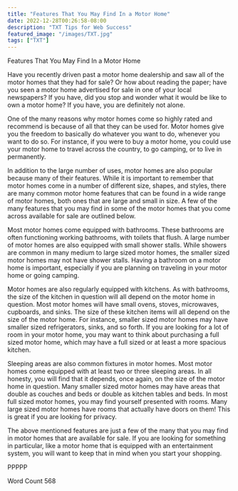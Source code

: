 ```yaml
---
title: "Features That You May Find In a Motor Home"
date: 2022-12-28T00:26:58-08:00
description: "TXT Tips for Web Success"
featured_image: "/images/TXT.jpg"
tags: ["TXT"]
---
```


Features That You May Find In a Motor Home

Have you recently driven past a motor home dealership and saw all of the motor homes that they had for sale?  Or how about reading the paper; have you seen a motor home advertised for sale in one of your local newspapers?  If you have, did you stop and wonder what it would be like to own a motor home?  If you have, you are definitely not alone.

One of the many reasons why motor homes come so highly rated and recommend is because of all that they can be used for.  Motor homes give you the freedom to basically do whatever you want to do, whenever you want to do so. For instance, if you were to buy a motor home, you could use your motor home to travel across the country, to go camping, or to live in permanently.

In addition to the large number of uses, motor homes are also popular because many of their features. While it is important to remember that motor homes come in a number of different size, shapes, and styles, there are many common motor home features that can be found in a wide range of motor homes, both ones that are large and small in size. A few of the many features that you may find in some of the motor homes that you come across available for sale are outlined below.

Most motor homes come equipped with bathrooms. These bathrooms are often functioning working bathrooms, with toilets that flush.  A large number of motor homes are also equipped with small shower stalls. While showers are common in many medium to large sized motor homes, the smaller sized motor homes may not have shower stalls.  Having a bathroom on a motor home is important, especially if you are planning on traveling in your motor home or going camping.

Motor homes are also regularly equipped with kitchens.  As with bathrooms, the size of the kitchen in question will all depend on the motor home in question.  Most motor homes will have small ovens, stoves, microwaves, cupboards, and sinks. The size of these kitchen items will all depend on the size of the motor home. For instance, smaller sized motor homes may have smaller sized refrigerators, sinks, and so forth.  If you are looking for a lot of room in your motor home, you may want to think about purchasing a full sized motor home, which may have a full sized or at least a more spacious kitchen.

Sleeping areas are also common fixtures in motor homes.  Most motor homes come equipped with at least two or three sleeping areas.  In all honesty, you will find that it depends, once again, on the size of the motor home in question.  Many smaller sized motor homes may have areas that double as couches and beds or double as kitchen tables and beds.  In most full sized motor homes, you may find yourself presented with rooms.  Many large sized motor homes have rooms that actually have doors on them! This is great if you are looking for privacy.

The above mentioned features are just a few of the many that you may find in motor homes that are available for sale.  If you are looking for something in particular, like a motor home that is equipped with an entertainment system, you will want to keep that in mind when you start your shopping.

PPPPP

Word Count 568

